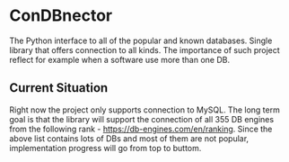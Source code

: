 ConDBnector
========
The Python interface to all of the popular and known databases. Single library that offers connection to all kinds.
The importance of such project reflect for example when a software use more than one DB.

Current Situation
------------
Right now the project only supports connection to MySQL. The long term goal is that the library will support the connection of all 355 DB engines from the following rank - https://db-engines.com/en/ranking.
Since the above list contains lots of DBs and most of them are not popular, implementation progress will go from top to buttom.
